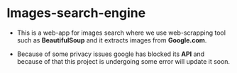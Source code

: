 # Images-search-engine

+ This is a web-app for images search where we use web-scrapping tool such as **BeautifulSoup** and it extracts images from **Google.com**.

+ Because of some privacy issues google has blocked its **API** and because of that this project is undergoing some error will update it soon.
